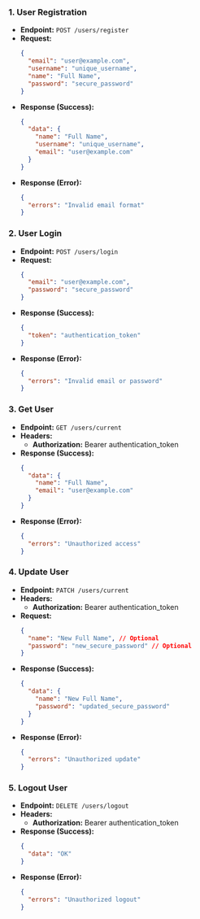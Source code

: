 ### 1. User Registration

- **Endpoint:** `POST /users/register`
- **Request:**
  ```json
  {
    "email": "user@example.com",
    "username": "unique_username",
    "name": "Full Name",
    "password": "secure_password"
  }
  ```
- **Response (Success):**
  ```json
  {
    "data": {
      "name": "Full Name",
      "username": "unique_username",
      "email": "user@example.com"
    }
  }
  ```
- **Response (Error):**
  ```json
  {
    "errors": "Invalid email format"
  }
  ```

### 2. User Login

- **Endpoint:** `POST /users/login`
- **Request:**
  ```json
  {
    "email": "user@example.com",
    "password": "secure_password"
  }
  ```
- **Response (Success):**
  ```json
  {
    "token": "authentication_token"
  }
  ```
- **Response (Error):**
  ```json
  {
    "errors": "Invalid email or password"
  }
  ```

### 3. Get User

- **Endpoint:** `GET /users/current`
- **Headers:**
  - **Authorization:** Bearer authentication_token
- **Response (Success):**
  ```json
  {
    "data": {
      "name": "Full Name",
      "email": "user@example.com"
    }
  }
  ```
- **Response (Error):**
  ```json
  {
    "errors": "Unauthorized access"
  }
  ```

### 4. Update User

- **Endpoint:** `PATCH /users/current`
- **Headers:**
  - **Authorization:** Bearer authentication_token
- **Request:**
  ```json
  {
    "name": "New Full Name", // Optional
    "password": "new_secure_password" // Optional
  }
  ```
- **Response (Success):**
  ```json
  {
    "data": {
      "name": "New Full Name",
      "password": "updated_secure_password"
    }
  }
  ```
- **Response (Error):**
  ```json
  {
    "errors": "Unauthorized update"
  }
  ```

### 5. Logout User

- **Endpoint:** `DELETE /users/logout`
- **Headers:**
  - **Authorization:** Bearer authentication_token
- **Response (Success):**
  ```json
  {
    "data": "OK"
  }
  ```
- **Response (Error):**
  ```json
  {
    "errors": "Unauthorized logout"
  }
  ```
